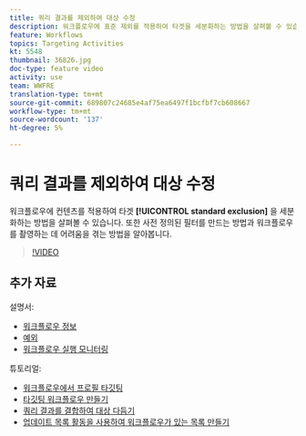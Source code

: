 ```yaml
---
title: 쿼리 결과를 제외하여 대상 수정
description: 워크플로우에 표준 제외를 적용하여 타겟을 세분화하는 방법을 살펴볼 수 있습니다. 또한 사전 정의된 필터를 만드는 방법과 워크플로우를 촬영하는 데 어려움을 겪는 방법을 알아봅니다.
feature: Workflows
topics: Targeting Activities
kt: 5548
thumbnail: 36826.jpg
doc-type: feature video
activity: use
team: WWFRE
translation-type: tm+mt
source-git-commit: 689807c24685e4af75ea6497f1bcfbf7cb608667
workflow-type: tm+mt
source-wordcount: '137'
ht-degree: 5%

---
```



# 쿼리 결과를 제외하여 대상 수정

워크플로우에 컨텐츠를 적용하여 타겟 **[!UICONTROL standard exclusion]** 을 세분화하는 방법을 살펴볼 수 있습니다. 또한 사전 정의된 필터를 만드는 방법과 워크플로우를 촬영하는 데 어려움을 겪는 방법을 알아봅니다.

>[!VIDEO](https://video.tv.adobe.com/v/36826?quality=12)

## 추가 자료

설명서:

* [워크플로우 정보](https://docs.adobe.com/content/help/en/campaign-classic/using/automating-with-workflows/introduction/about-workflows.html)
* [예외](https://docs.adobe.com/content/help/en/campaign-classic/using/automating-with-workflows/targeting-activities/exclusion.html)
* [워크플로우 실행 모니터링](https://docs.adobe.com/content/help/en/campaign-classic/using/automating-with-workflows/monitoring-workflows/monitoring-workflow-execution.html)

튜토리얼:

* [워크플로우에서 프로필 타깃팅](/help/acc/getting-started/targeting-profiles-in-a-workflow.md)
* [타깃팅 워크플로우 만들기](/help/acc/automating-with-workflows/creating-a-targeting-workflow.md)
* [쿼리 결과를 결합하여 대상 다듬기](/help/acc/automating-with-workflows/refining-targets-by-combining-query-results.md)
* [업데이트 목록 활동을 사용하여 워크플로우가 있는 목록 만들기](/help/acc/automating-with-workflows/using-the-update-list-activity.md)
